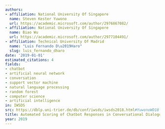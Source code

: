 ```yaml
---
authors:
- affiliation: National University Of Singapore
  name: Steven Kester Yuwono
  url: https://academic.microsoft.com/author/2976867082/
- affiliation: National University Of Singapore
  name: Biao Wu
  url: https://academic.microsoft.com/author/2977104491/
- affiliation: Technical University Of Madrid
  name: "Luis Fernando D\u2019Haro"
  slug: luis_fernando_dharo
date: '2019-01-01'
estimated_citations: 4
fields:
- chatbot
- artificial neural network
- conversation
- support vector machine
- natural language processing
- random forest
- computer science
- artificial intelligence
in: IWSDS
src: https://dblp.uni-trier.de/db/conf/iwsds/iwsds2018.html#YuwonoWD18
title: Automated Scoring of Chatbot Responses in Conversational Dialogue
year: 2019
---
```

